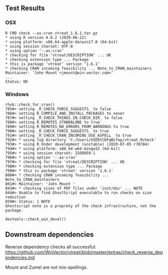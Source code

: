 
## Test Results

### OSX

    R CMD check --as-cran vtreat_1.6.1.tar.gz
    * using R version 4.0.2 (2020-06-22)
    * using platform: x86_64-apple-darwin17.0 (64-bit)
    * using session charset: UTF-8
    * using option ‘--as-cran’
    * checking for file ‘vtreat/DESCRIPTION’ ... OK
    * checking extension type ... Package
    * this is package ‘vtreat’ version ‘1.6.1’
    * checking CRAN incoming feasibility ... Note_to_CRAN_maintainers
    Maintainer: ‘John Mount <jmount@win-vector.com>’
    ...
    Status: OK


### Windows

    rhub::check_for_cran()
    785#> setting _R_CHECK_FORCE_SUGGESTS_ to false
    786#> setting R_COMPILE_AND_INSTALL_PACKAGES to never
    787#> setting _R_CHECK_THINGS_IN_CHECK_DIR_ to false
    788#> setting R_REMOTES_STANDALONE to true
    789#> setting R_REMOTES_NO_ERRORS_FROM_WARNINGS to true
    790#> setting _R_CHECK_FORCE_SUGGESTS_ to true
    791#> setting _R_CHECK_CRAN_INCOMING_USE_ASPELL_ to true
    792#> * using log directory 'C:/Users/USERtCDFqWifop/vtreat.Rcheck'
    793#> * using R Under development (unstable) (2020-07-05 r78784)
    794#> * using platform: x86_64-w64-mingw32 (64-bit)
    795#> * using session charset: ISO8859-1
    796#> * using option '--as-cran'
    797#> * checking for file 'vtreat/DESCRIPTION' ... OK
    798#> * checking extension type ... Package
    799#> * this is package 'vtreat' version '1.6.1'
    800#> * checking CRAN incoming feasibility ... Note_to_CRAN_maintainers
    801#> Maintainer: 'John Mount '
    843#> * checking sizes of PDF files under 'inst/doc' ... NOTE
    844#> Unable to find GhostScript executable to run checks on size reduction
    859#> Status: 1 NOTE
    Ghostscript note is a proprety of the check infrastructure, not the package.

    devtools::check_win_devel()

## Downstream dependencies

Reverse dependency checks all successful:
    https://github.com/WinVector/vtreat/blob/master/extras/check_reverse_dependencies.md
     
Mount and Zumel are not mis-spellings.
